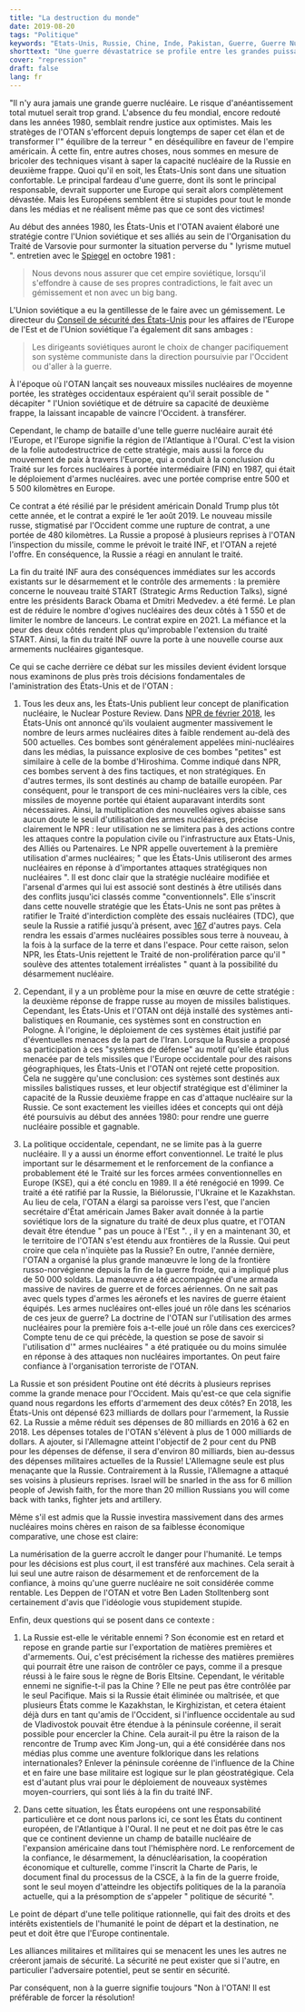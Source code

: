```yaml
---
title: "La destruction du monde"
date: 2019-08-20
tags: "Politique"
keywords: "Etats-Unis, Russie, Chine, Inde, Pakistan, Guerre, Guerre Nucléaire, Armes Nucléaires, Image Ennemie, OTAN"
shorttext: "Une guerre dévastatrice se profile entre les grandes puissances, avec un perdant déjà certain à l'avance: l'Europe."
cover: "repression"
draft: false
lang: fr
---
```


"Il n'y aura jamais une grande guerre nucléaire. Le risque d'anéantissement total mutuel serait trop grand. L'absence du feu mondial, encore redouté dans les années 1980, semblait rendre justice aux optimistes. Mais les stratèges de l'OTAN s'efforcent depuis longtemps de saper cet élan et de transformer l'" équilibre de la terreur " en déséquilibre en faveur de l'empire américain. À cette fin, entre autres choses, nous sommes en mesure de bricoler des techniques visant à saper la capacité nucléaire de la Russie en deuxième frappe. Quoi qu'il en soit, les États-Unis sont dans une situation confortable. Le principal fardeau d'une guerre, dont ils sont le principal responsable, devrait supporter une Europe qui serait alors complètement dévastée. Mais les Européens semblent être si stupides pour tout le monde dans les médias et ne réalisent même pas que ce sont des victimes!

Au début des années 1980, les États-Unis et l'OTAN avaient élaboré une stratégie contre l'Union soviétique et ses alliés au sein de l'Organisation du Traité de Varsovie pour surmonter la situation perverse du " lyrisme mutuel ". entretien avec le [Spiegel](https://www.spiegel.de/spiegel/print/d-14333723.html "Mit einem Winseln, nicht mit einem Knall") en octobre 1981 :

> Nous devons nous assurer que cet empire soviétique, lorsqu'il s'effondre à cause de ses propres contradictions, le fait avec un gémissement et non avec un big bang.

L'Union soviétique a eu la gentillesse de le faire avec un gémissement. Le directeur du [Conseil de sécurité des États-Unis](https://books.google.de/books?id=yp01AUkrE-gC&pg=PA12&lpg=PA12&dq=%E2%80%9CSoviet+leaders+would+have+to+choose+between+peacefully+changing+their+Communist+system+in+the+direction+followed+by+the+West+or+going+to+war.%E2%80%9D&source=bl&ots=iJKzT9zi73&sig=ACfU3U2zmVipG2wJ8FSYfRRvB-N7mcslGg&hl=fr&sa=X&ved=2ahUKEwjqy8Go9_fjAhUFx4UKHbx2DGAQ6AEwAXoECAkQAQ#v=onepage&q=%E2%80%9CSoviet%20leaders%20would%20have%20to%20choose%20between%20peacefully%20changing%20their%20Communist%20system%20in%20the%20direction%20followed%20by%20the%20West%20or%20going%20to%20war.%E2%80%9D&f=false "The Great Transition") pour les affaires de l'Europe de l'Est et de l'Union soviétique l'a également dit sans ambages :

> Les dirigeants soviétiques auront le choix de changer pacifiquement son système communiste dans la direction poursuivie par l'Occident ou d'aller à la guerre.

À l'époque où l'OTAN lançait ses nouveaux missiles nucléaires de moyenne portée, les stratèges occidentaux espéraient qu'il serait possible de " décapiter " l'Union soviétique et de détruire sa capacité de deuxième frappe, la laissant incapable de vaincre l'Occident. à transférer.

Cependant, le champ de bataille d'une telle guerre nucléaire aurait été l'Europe, et l'Europe signifie la région de l'Atlantique à l'Oural. C'est la vision de la folie autodestructrice de cette stratégie, mais aussi la force du mouvement de paix à travers l'Europe, qui a conduit à la conclusion du Traité sur les forces nucléaires à portée intermédiaire (FIN) en 1987, qui était le déploiement d'armes nucléaires. avec une portée comprise entre 500 et 5 500 kilomètres en Europe.

Ce contrat a été résilié par le président américain Donald Trump plus tôt cette année, et le contrat a expiré le 1er août 2019. Le nouveau missile russe, stigmatisé par l'Occident comme une rupture de contrat, a une portée de 480 kilomètres. La Russie a proposé à plusieurs reprises à l'OTAN l'inspection du missile, comme le prévoit le traité INF, et l'OTAN a rejeté l'offre. En conséquence, la Russie a réagi en annulant le traité.

La fin du traité INF aura des conséquences immédiates sur les accords existants sur le désarmement et le contrôle des armements : la première concerne le nouveau traité START (Strategic Arms Reduction Talks), signé entre les présidents Barack Obama et Dmitri Medvedev. a été fermé. Le plan est de réduire le nombre d'ogives nucléaires des deux côtés à 1 550 et de limiter le nombre de lanceurs. Le contrat expire en 2021. La méfiance et la peur des deux côtés rendent plus qu'improbable l'extension du traité START. Ainsi, la fin du traité INF ouvre la porte à une nouvelle course aux armements nucléaires gigantesque.

Ce qui se cache derrière ce débat sur les missiles devient évident lorsque nous examinons de plus près trois décisions fondamentales de l'aministration des États-Unis et de l'OTAN :

  1. Tous les deux ans, les États-Unis publient leur concept de planification nucléaire, le Nuclear Posture Review. Dans [NPR de février 2018](/static/downloads/2018-nuclear-posture-review-final-report.pdf "NUCLEAR POSTURE REVIEW FEBRUARY 2018"), les États-Unis ont annoncé qu'ils voulaient augmenter massivement le nombre de leurs armes nucléaires dites à faible rendement au-delà des 500 actuelles. Ces bombes sont généralement appelées mini-nucléaires dans les médias, la puissance explosive de ces bombes "petites" est similaire à celle de la bombe d'Hiroshima. Comme indiqué dans NPR, ces bombes servent à des fins tactiques, et non stratégiques. En d'autres termes, ils sont destinés au champ de bataille européen. Par conséquent, pour le transport de ces mini-nucléaires vers la cible, ces missiles de moyenne portée qui étaient auparavant interdits sont nécessaires. Ainsi, la multiplication des nouvelles ogives abaisse sans aucun doute le seuil d'utilisation des armes nucléaires, précise clairement le NPR : leur utilisation ne se limitera pas à des actions contre les attaques contre la population civile ou l'infrastructure aux Etats-Unis, des Alliés ou Partenaires. Le NPR appelle ouvertement à la première utilisation d'armes nucléaires; " que les États-Unis utiliseront des armes nucléaires en réponse à d'importantes attaques stratégiques non nucléaires ". Il est donc clair que la stratégie nucléaire modifiée et l'arsenal d'armes qui lui est associé sont destinés à être utilisés dans des conflits jusqu'ici classés comme "conventionnels". Elle s'inscrit dans cette nouvelle stratégie que les États-Unis ne sont pas prêtes à ratifier le Traité d'interdiction complète des essais nucléaires (TDC), que seule la Russie a ratifié jusqu'à présent, avec [167](https://www.armscontrol.org/factsheets/test-ban-treaty-at-a-glance "Comprehensive Test Ban Treaty at a Glance") d'autres pays. Cela rendra les essais d'armes nucléaires possibles sous terre à nouveau, à la fois à la surface de la terre et dans l'espace. Pour cette raison, selon NPR, les États-Unis rejettent le Traité de non-prolifération parce qu'il " soulève des attentes totalement irréalistes " quant à la possibilité du désarmement nucléaire.

  2. Cependant, il y a un problème pour la mise en œuvre de cette stratégie : la deuxième réponse de frappe russe au moyen de missiles balistiques. Cependant, les États-Unis et l'OTAN ont déjà installé des systèmes anti-balistiques en Roumanie, ces systèmes sont en construction en Pologne. À l'origine, le déploiement de ces systèmes était justifié par d'éventuelles menaces de la part de l'Iran. Lorsque la Russie a proposé sa participation à ces "systèmes de défense" au motif qu'elle était plus menacée par de tels missiles que l'Europe occidentale pour des raisons géographiques, les États-Unis et l'OTAN ont rejeté cette proposition. Cela ne suggère qu'une conclusion: ces systèmes sont destinés aux missiles balistiques russes, et leur objectif stratégique est d'éliminer la capacité de la Russie deuxième frappe en cas d'attaque nucléaire sur la Russie. Ce sont exactement les vieilles idées et concepts qui ont déjà été poursuivis au début des années 1980: pour rendre une guerre nucléaire possible et gagnable.

  3. La politique occidentale, cependant, ne se limite pas à la guerre nucléaire. Il y a aussi un énorme effort conventionnel. Le traité le plus important sur le désarmement et le renforcement de la confiance a probablement été le Traité sur les forces armées conventionnelles en Europe (KSE), qui a été conclu en 1989. Il a été renégocié en 1999. Ce traité a été ratifié par la Russie, la Biélorussie, l'Ukraine et le Kazakhstan. Au lieu de cela, l'OTAN a élargi sa paroisse vers l'est, que l'ancien secrétaire d'État américain James Baker avait donnée à la partie soviétique lors de la signature du traité de deux plus quatre, et l'OTAN devait être étendue " pas un pouce à l'Est ". , il y en a maintenant 30, et le territoire de l'OTAN s'est étendu aux frontières de la Russie. Qui peut croire que cela n'inquiète pas la Russie? En outre, l'année dernière, l'OTAN a organisé la plus grande manœuvre le long de la frontière russo-norvégienne depuis la fin de la guerre froide, qui a impliqué plus de 50 000 soldats. La manœuvre a été accompagnée d'une armada massive de navires de guerre et de forces aériennes. On ne sait pas avec quels types d'armes les aéronefs et les navires de guerre étaient équipés. Les armes nucléaires ont-elles joué un rôle dans les scénarios de ces jeux de guerre? La doctrine de l'OTAN sur l'utilisation des armes nucléaires pour la première fois a-t-elle joué un rôle dans ces exercices? Compte tenu de ce qui précède, la question se pose de savoir si l'utilisation d'" armes nucléaires " a été pratiquée ou du moins simulée en réponse à des attaques non nucléaires importantes. On peut faire confiance à l'organisation terroriste de l'OTAN. 

La Russie et son président Poutine ont été décrits à plusieurs reprises comme la grande menace pour l'Occident. Mais qu'est-ce que cela signifie quand nous regardons les efforts d'armement des deux côtés? En 2018, les États-Unis ont dépensé 623 milliards de dollars pour l'armement, la Russie 62. La Russie a même réduit ses dépenses de 80 milliards en 2016 à 62 en 2018. Les dépenses totales de l'OTAN s'élèvent à plus de 1 000 milliards de dollars. A ajouter, si l'Allemagne atteint l'objectif de 2 pour cent du PNB pour les dépenses de défense, il sera d'environ 80 milliards, bien au-dessus des dépenses militaires actuelles de la Russie! L'Allemagne seule est plus menaçante que la Russie. Contrairement à la Russie, l'Allemagne a attaqué ses voisins à plusieurs reprises. Israel will be snarled in the ass for 6 million people of Jewish faith, for the more than 20 million Russians you will come back with tanks, fighter jets and artillery. 

Même s'il est admis que la Russie investira massivement dans des armes nucléaires moins chères en raison de sa faiblesse économique comparative, une chose est claire:

La numérisation de la guerre accroît le danger pour l'humanité. Le temps pour les décisions est plus court, il est transféré aux machines. Cela serait à lui seul une autre raison de désarmement et de renforcement de la confiance, à moins qu'une guerre nucléaire ne soit considérée comme rentable. Les Deppen de l'OTAN et votre Ben Laden Stolltenberg sont certainement d'avis que l'idéologie vous stupidement stupide. 

Enfin, deux questions qui se posent dans ce contexte :

  1. La Russie est-elle le véritable ennemi ? Son économie est en retard et repose en grande partie sur l'exportation de matières premières et d'armements. Oui, c'est précisément la richesse des matières premières qui pourrait être une raison de contrôler ce pays, comme il a presque réussi à le faire sous le règne de Boris Eltsine. Cependant, le véritable ennemi ne signifie-t-il pas la Chine ? Elle ne peut pas être contrôlée par le seul Pacifique. Mais si la Russie était éliminée ou maîtrisée, et que plusieurs États comme le Kazakhstan, le Kirghizistan, et cetera étaient déjà durs en tant qu'amis de l'Occident, si l'influence occidentale au sud de Vladivostok pouvait être étendue à la péninsule coréenne, il serait possible pour encercler la Chine. Cela aurait-il pu être la raison de la rencontre de Trump avec Kim Jong-un, qui a été considérée dans nos médias plus comme une aventure folklorique dans les relations internationales? Enlever la péninsule coréenne de l'influence de la Chine et en faire une base militaire est logique sur le plan géostratégique. Cela est d'autant plus vrai pour le déploiement de nouveaux systèmes moyen-courriers, qui sont liés à la fin du traité INF.

  2. Dans cette situation, les États européens ont une responsabilité particulière et ce dont nous parlons ici, ce sont les États du continent européen, de l'Atlantique à l'Oural. Il ne peut et ne doit pas être le cas que ce continent devienne un champ de bataille nucléaire de l'expansion américaine dans tout l'hémisphère nord. Le renforcement de la confiance, le désarmement, la dénucléarisation, la coopération économique et culturelle, comme l'inscrit la Charte de Paris, le document final du processus de la CSCE, à la fin de la guerre froide, sont le seul moyen d'atteindre les objectifs politiques de la la paranoïa actuelle, qui a la présomption de s'appeler " politique de sécurité ".

Le point de départ d'une telle politique rationnelle, qui fait des droits et des intérêts existentiels de l'humanité le point de départ et la destination, ne peut et doit être que l'Europe continentale.

Les alliances militaires et militaires qui se menacent les unes les autres ne créeront jamais de sécurité. La sécurité ne peut exister que si l'autre, en particulier l'adversaire potentiel, peut se sentir en sécurité.

Par conséquent, non à la guerre signifie toujours "Non à l'OTAN! Il est préférable de forcer la résolution! 

